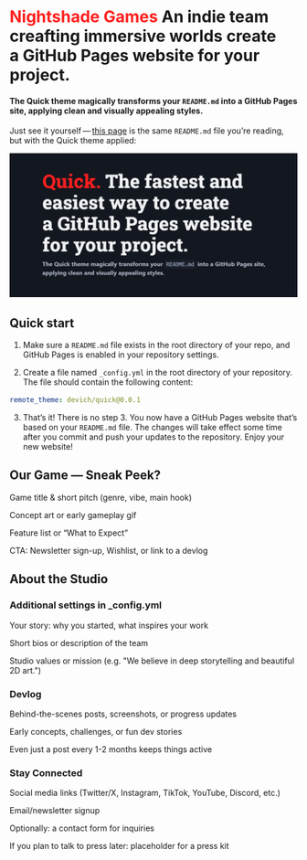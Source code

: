 # <span style="color: #ff201e">Nightshade Games</span> An indie team creafting immersive worlds&nbsp;create a&nbsp;GitHub Pages website for your project.
#### The Quick theme magically transforms your `README.md` into a GitHub Pages site, applying clean and visually appealing styles.

<p class="ignore">Just see it yourself&thinsp;—&thinsp;<a href="https://devich.github.io/quick/">this page</a> is the same <code>README.md</code> file you’re reading, but with the Quick theme applied:</p>

<a class="ignore" href="https://devich.github.io/quick/"><img src="assets/img/preview.png" alt="Quick preview"></a>

## Quick start

1. Make sure a `README.md` file exists in the root directory of your repo, and GitHub Pages is enabled in your repository settings.

2. Create a file named `_config.yml` in the root directory of your repository. The file should contain the following content:
```yaml
remote_theme: devich/quick@0.0.1
```

3. That’s it! There is no step 3. You now have a GitHub Pages website that’s based on your `README.md` file. The changes will take effect some time after you commit and push your updates to the repository. Enjoy your new website!


## Our Game — Sneak Peek? 

Game title & short pitch (genre, vibe, main hook)

Concept art or early gameplay gif

Feature list or “What to Expect”

CTA: Newsletter sign-up, Wishlist, or link to a devlog


## About the Studio
### Additional settings in _config.yml

Your story: why you started, what inspires your work

Short bios or description of the team

Studio values or mission (e.g. "We believe in deep storytelling and beautiful 2D art.")

### Devlog

Behind-the-scenes posts, screenshots, or progress updates

Early concepts, challenges, or fun dev stories

Even just a post every 1-2 months keeps things active

### Stay Connected

Social media links (Twitter/X, Instagram, TikTok, YouTube, Discord, etc.)

Email/newsletter signup

Optionally: a contact form for inquiries

If you plan to talk to press later: placeholder for a press kit

